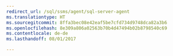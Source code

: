 ```yaml
---
redirect_url: /sql/ssms/agent/sql-server-agent
ms.translationtype: HT
ms.sourcegitcommit: 8ffa3bec08e42eaf5be7cfd734d9748dca82a3b6
ms.openlocfilehash: 8e309a806a02563b70b4d47494b02b8798540c69
ms.contentlocale: de-de
ms.lasthandoff: 08/01/2017

---
```


